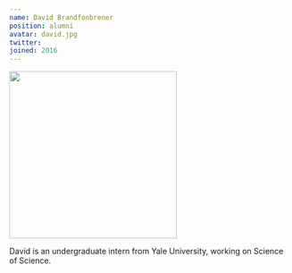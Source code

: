 ```yaml
---
name: David Brandfonbrener
position: alumni
avatar: david.jpg
twitter:
joined: 2016
---
```


<img width="300" src="{{site.baseurl}}/images/people/{{page.avatar}}" data-action="zoom">

David is an undergraduate intern from Yale University, working on Science of Science.
